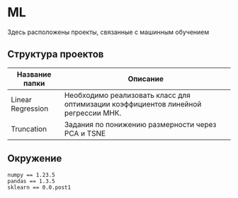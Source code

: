 # ML
Здесь расположены проекты, связанные с машинным обучением
## Структура проектов
| Название папки | Описание |
| -------------- | -------- |
| Linear Regression | Необходимо реализовать класс для оптимизации коэффициентов линейной регрессии МНК. |
| Truncation | Задания по понижению размерности через PCA и TSNE |

## Окружение
```
numpy == 1.23.5
pandas == 1.3.5
sklearn == 0.0.post1
```
